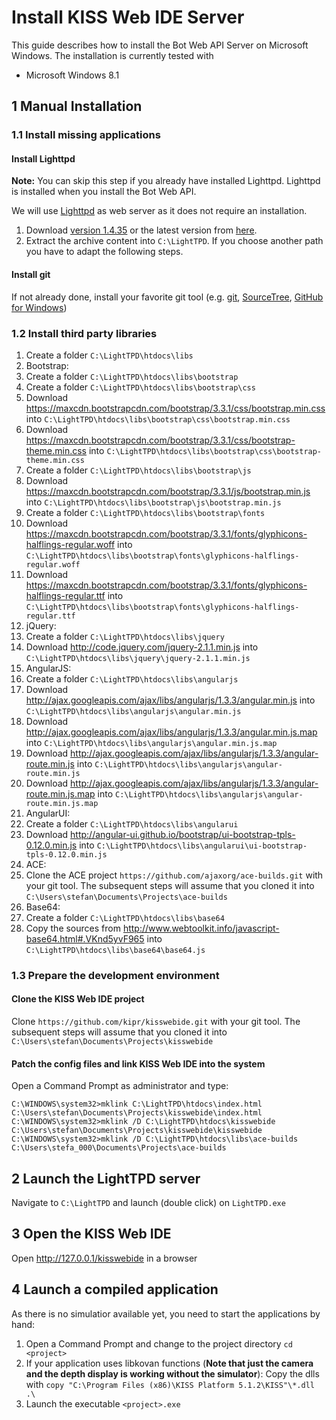 Install KISS Web IDE Server
===========================

This guide describes how to install the Bot Web API Server on Microsoft Windows. The installation is currently tested with
* Microsoft Windows 8.1

## 1 Manual Installation

### 1.1 Install missing applications

#### Install Lighttpd
**Note:** You can skip this step if you already have installed Lighttpd. Lighttpd is installed when you install the Bot Web API.

We will use [Lighttpd](http://redmine.lighttpd.net/) as web server as it does not require an installation.

1. Download [version 1.4.35](http://lighttpd.dtech.hu/LightTPD-1.4.35-1-IPv6-Win32-SSL.zip) or the latest version from [here](http://redmine.lighttpd.net/projects/1/wiki/tutoriallighttpdandphp#Windows).
2. Extract the archive content into `C:\LightTPD`. If you choose another path you have to adapt the following steps.

#### Install git
If not already done, install your favorite git tool (e.g. [git](http://git-scm.com/downloads), [SourceTree](http://www.sourcetreeapp.com/), [GitHub for Windows](https://windows.github.com/))

### 1.2 Install third party libraries

1. Create a folder `C:\LightTPD\htdocs\libs`
2. Bootstrap:
  1. Create a folder `C:\LightTPD\htdocs\libs\bootstrap`
  2. Create a folder `C:\LightTPD\htdocs\libs\bootstrap\css`
  3. Download https://maxcdn.bootstrapcdn.com/bootstrap/3.3.1/css/bootstrap.min.css into `C:\LightTPD\htdocs\libs\bootstrap\css\bootstrap.min.css`
  4. Download https://maxcdn.bootstrapcdn.com/bootstrap/3.3.1/css/bootstrap-theme.min.css into `C:\LightTPD\htdocs\libs\bootstrap\css\bootstrap-theme.min.css`
  5. Create a folder `C:\LightTPD\htdocs\libs\bootstrap\js`
  6. Download https://maxcdn.bootstrapcdn.com/bootstrap/3.3.1/js/bootstrap.min.js into `C:\LightTPD\htdocs\libs\bootstrap\js\bootstrap.min.js`
  7. Create a folder `C:\LightTPD\htdocs\libs\bootstrap\fonts`
  8. Download https://maxcdn.bootstrapcdn.com/bootstrap/3.3.1/fonts/glyphicons-halflings-regular.woff into `C:\LightTPD\htdocs\libs\bootstrap\fonts\glyphicons-halflings-regular.woff`
  9. Download https://maxcdn.bootstrapcdn.com/bootstrap/3.3.1/fonts/glyphicons-halflings-regular.ttf  into `C:\LightTPD\htdocs\libs\bootstrap\fonts\glyphicons-halflings-regular.ttf `
3. jQuery:
  1. Create a folder `C:\LightTPD\htdocs\libs\jquery`
  2. Download http://code.jquery.com/jquery-2.1.1.min.js into `C:\LightTPD\htdocs\libs\jquery\jquery-2.1.1.min.js`
4. AngularJS:
  1. Create a folder `C:\LightTPD\htdocs\libs\angularjs`
  2. Download http://ajax.googleapis.com/ajax/libs/angularjs/1.3.3/angular.min.js into `C:\LightTPD\htdocs\libs\angularjs\angular.min.js`
  3. Download http://ajax.googleapis.com/ajax/libs/angularjs/1.3.3/angular.min.js.map into `C:\LightTPD\htdocs\libs\angularjs\angular.min.js.map`
  4. Download http://ajax.googleapis.com/ajax/libs/angularjs/1.3.3/angular-route.min.js into `C:\LightTPD\htdocs\libs\angularjs\angular-route.min.js`
  5. Download http://ajax.googleapis.com/ajax/libs/angularjs/1.3.3/angular-route.min.js.map into `C:\LightTPD\htdocs\libs\angularjs\angular-route.min.js.map`
4. AngularUI:
  1. Create a folder `C:\LightTPD\htdocs\libs\angularui`
  2. Download http://angular-ui.github.io/bootstrap/ui-bootstrap-tpls-0.12.0.min.js into `C:\LightTPD\htdocs\libs\angularui\ui-bootstrap-tpls-0.12.0.min.js`
5. ACE:
  1. Clone the ACE project `https://github.com/ajaxorg/ace-builds.git` with your git tool. The subsequent steps will assume that you cloned it into `C:\Users\stefan\Documents\Projects\ace-builds`
6. Base64:
  1. Create a folder `C:\LightTPD\htdocs\libs\base64`
  2. Copy the sources from http://www.webtoolkit.info/javascript-base64.html#.VKnd5yvF965 into `C:\LightTPD\htdocs\libs\base64\base64.js`

### 1.3 Prepare the development environment

#### Clone the KISS Web IDE project
Clone `https://github.com/kipr/kisswebide.git` with your git tool. The subsequent steps will assume that you cloned it into `C:\Users\stefan\Documents\Projects\kisswebide`

#### Patch the config files and link KISS Web IDE into the system
Open a Command Prompt as administrator and type:

```
C:\WINDOWS\system32>mklink C:\LightTPD\htdocs\index.html C:\Users\stefan\Documents\Projects\kisswebide\index.html
C:\WINDOWS\system32>mklink /D C:\LightTPD\htdocs\kisswebide C:\Users\stefan\Documents\Projects\kisswebide\kisswebide
C:\WINDOWS\system32>mklink /D C:\LightTPD\htdocs\libs\ace-builds C:\Users\stefa_000\Documents\Projects\ace-builds
```

## 2 Launch the LightTPD server
Navigate to `C:\LightTPD` and launch (double click) on `LightTPD.exe`

## 3 Open the KISS Web IDE
Open http://127.0.0.1/kisswebide in a browser

## 4 Launch a compiled application
As there is no simulatior available yet, you need to start the applications by hand:

1. Open a Command Prompt and change to the project directory `cd <project>`
2. If your application uses libkovan functions (**Note that just the camera and the depth display is working without the simulator**): Copy the dlls with `copy "C:\Program Files (x86)\KISS Platform 5.1.2\KISS"\*.dll .\`
3. Launch the executable `<project>.exe`
